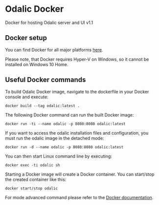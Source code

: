 # Odalic Docker
Docker for hosting Odalic server and UI v1.1

## Docker setup
You can find Docker for all major platforms [here](https://www.docker.com/community-edition).

Please note, that Docker requires Hyper-V on Windows, so it cannot be installed on Windows 10 Home.

## Useful Docker commands

To build Odalic Docker image, navigate to the dockerfile in your Docker console and execute:

```
docker build --tag odalic:latest .
```

The following Docker command can run the built Docker image:

```
docker run -ti --name odalic -p 8080:8080 odalic:latest
```

If you want to access the odalic installation files and configuration, you must run the odalic image in the detached mode:

```
docker run -d --name odalic -p 8080:8080 odalic:latest
```

You can then start Linux command line by executing:

```
docker exec -ti odalic sh
```

Starting a Docker image will create a Docker container. You can start/stop the created container like this:

```
docker start/stop odalic
```

For mode advanced command please refer to the [Docker documentation](https://docs.docker.com/engine/reference/commandline/cli/).
